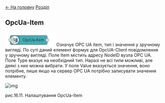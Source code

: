 [<- На головну](../)  [Розділ](README.md)

## OpcUa-Item

![img](media/opcua_item.png)Означує OPC UA item, тип і значення у зручному вигляді. По суті даний елемент формує для OpcUA-Client повідомлення у зручному вигляді. Поле Item містить адресу NodeID вузла OPC UA. Поле Type вказує на необхідний тип. Наразі не всі типи можливі, але деякі з них можна вибрати. У поле Value вказується значення, воно потрібне, лише якщо на сервер OPC UA потрібно записувати значення елементу. 

![img](file:///C:\Users\san\AppData\Local\Temp\msohtmlclip1\01\clip_image004.gif)

рис.16.11. Налаштування OpcUa-Item
